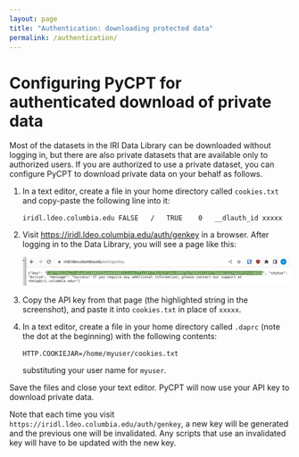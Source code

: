 ```yaml
---
layout: page
title: "Authentication: downloading protected data"
permalink: /authentication/
---
```


# Configuring PyCPT for authenticated download of private data

Most of the datasets in the IRI Data Library can be downloaded without logging in, but there are also private datasets that are available only to authorized users.
If you are authorized to use a private dataset, you can configure PyCPT to download private data on your behalf as follows.

1. In a text editor, create a file in your home directory called `cookies.txt` and copy-paste the following line into it:
    ```
    iridl.ldeo.columbia.edu	FALSE	/	TRUE	0	__dlauth_id	xxxxx
    ```
1. Visit https://iridl.ldeo.columbia.edu/auth/genkey in a browser. After logging in to the Data Library, you will see a page like this:

    ![genkey screenshot](genkey-screenshot.png)

1. Copy the API key from that page (the highlighted string in the screenshot), and paste it into `cookies.txt` in place of `xxxxx`.
1. In a text editor, create a file in your home directory called `.daprc` (note the dot at the beginning) with the following contents:
    ```
    HTTP.COOKIEJAR=/home/myuser/cookies.txt
    ```
    substituting your user name for `myuser`.

 Save the files and close your text editor. PyCPT will now use your API key to download private data.

 Note that each time you visit `https://iridl.ldeo.columbia.edu/auth/genkey`, a new key will be generated and the previous one will be invalidated. Any scripts that use an invalidated key will have to be updated with the new key.
